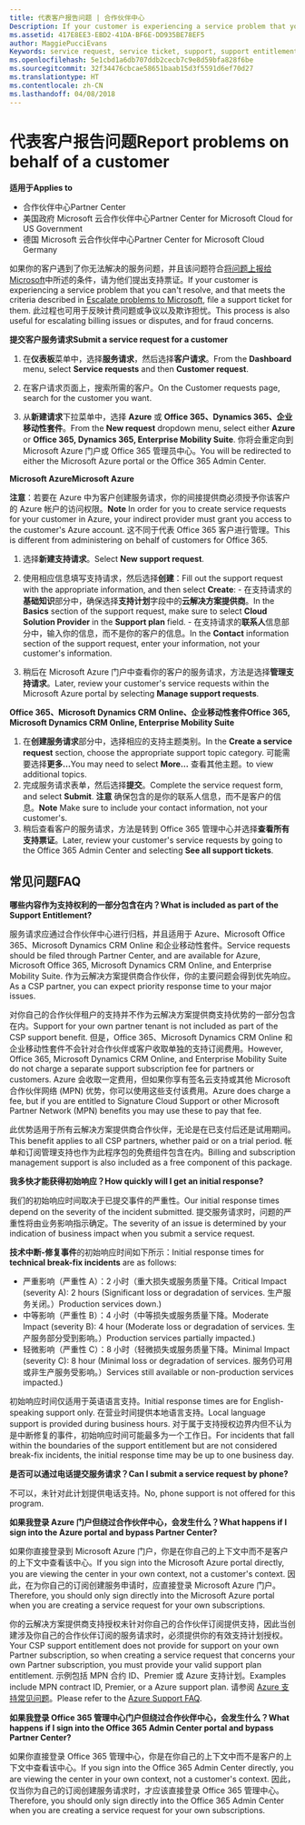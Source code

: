 ```yaml
---
title: 代表客户报告问题 | 合作伙伴中心
Description: If your customer is experiencing a service problem that you can''t resolve, and that meets the criteria described in Escalate problems to Microsoft, file a support ticket for them.
ms.assetid: 417E8EE3-EBD2-41DA-BF6E-DD935BE78EF5
author: MaggiePucciEvans
Keywords: service request, service ticket, support, support entitlement, aobo, Azure aobo
ms.openlocfilehash: 5e1cbd1a6db707ddb2cecb7c9e8d59bfa828f6be
ms.sourcegitcommit: 32f34476cbcae58651baab15d3f5591d6ef70d27
ms.translationtype: HT
ms.contentlocale: zh-CN
ms.lasthandoff: 04/08/2018
---
```

# <a name="report-problems-on-behalf-of-a-customer"></a><span data-ttu-id="853d4-102">代表客户报告问题</span><span class="sxs-lookup"><span data-stu-id="853d4-102">Report problems on behalf of a customer</span></span>

**<span data-ttu-id="853d4-103">适用于</span><span class="sxs-lookup"><span data-stu-id="853d4-103">Applies to</span></span>**

-  <span data-ttu-id="853d4-104">合作伙伴中心</span><span class="sxs-lookup"><span data-stu-id="853d4-104">Partner Center</span></span>
-  <span data-ttu-id="853d4-105">美国政府 Microsoft 云合作伙伴中心</span><span class="sxs-lookup"><span data-stu-id="853d4-105">Partner Center for Microsoft Cloud for US Government</span></span>
-  <span data-ttu-id="853d4-106">德国 Microsoft 云合作伙伴中心</span><span class="sxs-lookup"><span data-stu-id="853d4-106">Partner Center for Microsoft Cloud Germany</span></span>

<span data-ttu-id="853d4-107">如果你的客户遇到了你无法解决的服务问题，并且该问题符合[将问题上报给 Microsoft](escalate-problems-to-microsoft.md)中所述的条件，请为他们提出支持票证。</span><span class="sxs-lookup"><span data-stu-id="853d4-107">If your customer is experiencing a service problem that you can't resolve, and that meets the criteria described in [Escalate problems to Microsoft](escalate-problems-to-microsoft.md), file a support ticket for them.</span></span> <span data-ttu-id="853d4-108">此过程也可用于反映计费问题或争议以及欺诈担忧。</span><span class="sxs-lookup"><span data-stu-id="853d4-108">This process is also useful for escalating billing issues or disputes, and for fraud concerns.</span></span>

**<span data-ttu-id="853d4-109">提交客户服务请求</span><span class="sxs-lookup"><span data-stu-id="853d4-109">Submit a service request for a customer</span></span>**

1.  <span data-ttu-id="853d4-110">在**仪表板**菜单中，选择**服务请求**，然后选择**客户请求**。</span><span class="sxs-lookup"><span data-stu-id="853d4-110">From the **Dashboard** menu, select **Service requests** and then **Customer request**.</span></span> 

2.  <span data-ttu-id="853d4-111">在客户请求页面上，搜索所需的客户。</span><span class="sxs-lookup"><span data-stu-id="853d4-111">On the Customer requests page, search for the customer you want.</span></span>

3.  <span data-ttu-id="853d4-112">从**新建请求**下拉菜单中，选择 **Azure** 或 **Office 365、Dynamics 365、企业移动性套件**。</span><span class="sxs-lookup"><span data-stu-id="853d4-112">From the **New request** dropdown menu, select either **Azure** or **Office 365, Dynamics 365, Enterprise Mobility Suite**.</span></span> <span data-ttu-id="853d4-113">你将会重定向到 Microsoft Azure 门户或 Office 365 管理员中心。</span><span class="sxs-lookup"><span data-stu-id="853d4-113">You will be redirected to either the Microsoft Azure portal or the Office 365 Admin Center.</span></span>

**<span data-ttu-id="853d4-114">Microsoft Azure</span><span class="sxs-lookup"><span data-stu-id="853d4-114">Microsoft Azure</span></span>**

<span data-ttu-id="853d4-115">**注意**：若要在 Azure 中为客户创建服务请求，你的间接提供商必须授予你该客户的 Azure 帐户的访问权限。</span><span class="sxs-lookup"><span data-stu-id="853d4-115">**Note** In order for you to create service requests for your customer in Azure, your indirect provider must grant you access to the customer's Azure account.</span></span> <span data-ttu-id="853d4-116">这不同于代表 Office 365 客户进行管理。</span><span class="sxs-lookup"><span data-stu-id="853d4-116">This is different from administering on behalf of customers for Office 365.</span></span>   

1.  <span data-ttu-id="853d4-117">选择**新建支持请求**。</span><span class="sxs-lookup"><span data-stu-id="853d4-117">Select **New support request**.</span></span>
2.  <span data-ttu-id="853d4-118">使用相应信息填写支持请求，然后选择**创建**：</span><span class="sxs-lookup"><span data-stu-id="853d4-118">Fill out the support request with the appropriate information, and then select **Create**:</span></span>
        -   <span data-ttu-id="853d4-119">在支持请求的**基础知识**部分中，确保选择**支持计划**字段中的**云解决方案提供商**。</span><span class="sxs-lookup"><span data-stu-id="853d4-119">In the **Basics** section of the support request, make sure to select **Cloud Solution Provider** in the **Support plan** field.</span></span>
        -   <span data-ttu-id="853d4-120">在支持请求的**联系人**信息部分中，输入你的信息，而不是你的客户的信息。</span><span class="sxs-lookup"><span data-stu-id="853d4-120">In the **Contact** information section of the support request, enter your information, not your customer's information.</span></span>

3.  <span data-ttu-id="853d4-121">稍后在 Microsoft Azure 门户中查看你的客户的服务请求，方法是选择**管理支持请求**。</span><span class="sxs-lookup"><span data-stu-id="853d4-121">Later, review your customer's service requests within the Microsoft Azure portal by selecting **Manage support requests**.</span></span>



**<span data-ttu-id="853d4-122">Office 365、Microsoft Dynamics CRM Online、企业移动性套件</span><span class="sxs-lookup"><span data-stu-id="853d4-122">Office 365, Microsoft Dynamics CRM Online, Enterprise Mobility Suite</span></span>**

1. <span data-ttu-id="853d4-123">在**创建服务请求**部分中，选择相应的支持主题类别。</span><span class="sxs-lookup"><span data-stu-id="853d4-123">In the **Create a service request** section, choose the appropriate support topic category.</span></span> <span data-ttu-id="853d4-124">可能需要选择**更多…**</span><span class="sxs-lookup"><span data-stu-id="853d4-124">You may need to select **More…**</span></span> <span data-ttu-id="853d4-125">查看其他主题。</span><span class="sxs-lookup"><span data-stu-id="853d4-125">to view additional topics.</span></span>    
2. <span data-ttu-id="853d4-126">完成服务请求表单，然后选择**提交**。</span><span class="sxs-lookup"><span data-stu-id="853d4-126">Complete the service request form, and select **Submit**.</span></span>
    <span data-ttu-id="853d4-127">**注意** 确保包含的是你的联系人信息，而不是客户的信息。</span><span class="sxs-lookup"><span data-stu-id="853d4-127">**Note**  Make sure to include your contact information, not your customer's.</span></span>
3. <span data-ttu-id="853d4-128">稍后查看客户的服务请求，方法是转到 Office 365 管理中心并选择**查看所有支持票证**。</span><span class="sxs-lookup"><span data-stu-id="853d4-128">Later, review your customer's service requests by going to the Office 365 Admin Center and selecting **See all support tickets**.</span></span>

## <a name="faq"></a><span data-ttu-id="853d4-129">常见问题</span><span class="sxs-lookup"><span data-stu-id="853d4-129">FAQ</span></span>


**<span data-ttu-id="853d4-130">哪些内容作为支持权利的一部分包含在内？</span><span class="sxs-lookup"><span data-stu-id="853d4-130">What is included as part of the Support Entitlement?</span></span>**

<span data-ttu-id="853d4-131">服务请求应通过合作伙伴中心进行归档，并且适用于 Azure、Microsoft Office 365、Microsoft Dynamics CRM Online 和企业移动性套件。</span><span class="sxs-lookup"><span data-stu-id="853d4-131">Service requests should be filed through Partner Center, and are available for Azure, Microsoft Office 365, Microsoft Dynamics CRM Online, and Enterprise Mobility Suite.</span></span> <span data-ttu-id="853d4-132">作为云解决方案提供商合作伙伴，你的主要问题会得到优先响应。</span><span class="sxs-lookup"><span data-stu-id="853d4-132">As a CSP partner, you can expect priority response time to your major issues.</span></span>

<span data-ttu-id="853d4-133">对你自己的合作伙伴租户的支持并不作为云解决方案提供商支持优势的一部分包含在内。</span><span class="sxs-lookup"><span data-stu-id="853d4-133">Support for your own partner tenant is not included as part of the CSP support benefit.</span></span> <span data-ttu-id="853d4-134">但是，Office 365、Microsoft Dynamics CRM Online 和企业移动性套件不会针对合作伙伴或客户收取单独的支持订阅费用。</span><span class="sxs-lookup"><span data-stu-id="853d4-134">However, Office 365, Microsoft Dynamics CRM Online, and Enterprise Mobility Suite do not charge a separate support subscription fee for partners or customers.</span></span> <span data-ttu-id="853d4-135">Azure 会收取一定费用，但如果你享有签名云支持或其他 Microsoft 合作伙伴网络 (MPN) 优势，你可以使用这些支付该费用。</span><span class="sxs-lookup"><span data-stu-id="853d4-135">Azure does charge a fee, but if you are entitled to Signature Cloud Support or other Microsoft Partner Network (MPN) benefits you may use these to pay that fee.</span></span>

<span data-ttu-id="853d4-136">此优势适用于所有云解决方案提供商合作伙伴，无论是在已支付后还是试用期间。</span><span class="sxs-lookup"><span data-stu-id="853d4-136">This benefit applies to all CSP partners, whether paid or on a trial period.</span></span> <span data-ttu-id="853d4-137">帐单和订阅管理支持也作为此程序包的免费组件包含在内。</span><span class="sxs-lookup"><span data-stu-id="853d4-137">Billing and subscription management support is also included as a free component of this package.</span></span>

**<span data-ttu-id="853d4-138">我多快才能获得初始响应？</span><span class="sxs-lookup"><span data-stu-id="853d4-138">How quickly will I get an initial response?</span></span>**

<span data-ttu-id="853d4-139">我们的初始响应时间取决于已提交事件的严重性。</span><span class="sxs-lookup"><span data-stu-id="853d4-139">Our initial response times depend on the severity of the incident submitted.</span></span> <span data-ttu-id="853d4-140">提交服务请求时，问题的严重性将由业务影响指示确定。</span><span class="sxs-lookup"><span data-stu-id="853d4-140">The severity of an issue is determined by your indication of business impact when you submit a service request.</span></span>

<span data-ttu-id="853d4-141">**技术中断-修复事件**的初始响应时间如下所示：</span><span class="sxs-lookup"><span data-stu-id="853d4-141">Initial response times for **technical break-fix incidents** are as follows:</span></span>

-   <span data-ttu-id="853d4-142">严重影响（严重性 A）：2 小时（重大损失或服务质量下降。</span><span class="sxs-lookup"><span data-stu-id="853d4-142">Critical Impact (severity A): 2 hours (Significant loss or degradation of services.</span></span> <span data-ttu-id="853d4-143">生产服务关闭。）</span><span class="sxs-lookup"><span data-stu-id="853d4-143">Production services down.)</span></span>
-   <span data-ttu-id="853d4-144">中等影响（严重性 B）：4 小时（中等损失或服务质量下降。</span><span class="sxs-lookup"><span data-stu-id="853d4-144">Moderate Impact (severity B): 4 hour (Moderate loss or degradation of services.</span></span> <span data-ttu-id="853d4-145">生产服务部分受到影响。）</span><span class="sxs-lookup"><span data-stu-id="853d4-145">Production services partially impacted.)</span></span>
-   <span data-ttu-id="853d4-146">轻微影响（严重性 C）：8 小时（轻微损失或服务质量下降。</span><span class="sxs-lookup"><span data-stu-id="853d4-146">Minimal Impact (severity C): 8 hour (Minimal loss or degradation of services.</span></span> <span data-ttu-id="853d4-147">服务仍可用或非生产服务受影响。）</span><span class="sxs-lookup"><span data-stu-id="853d4-147">Services still available or non-production services impacted.)</span></span>

<span data-ttu-id="853d4-148">初始响应时间仅适用于英语语言支持。</span><span class="sxs-lookup"><span data-stu-id="853d4-148">Initial response times are for English-speaking support only.</span></span> <span data-ttu-id="853d4-149">在营业时间提供本地语言支持。</span><span class="sxs-lookup"><span data-stu-id="853d4-149">Local language support is provided during business hours.</span></span>
<span data-ttu-id="853d4-150">对于属于支持授权边界内但不认为是中断修复的事件，初始响应时间可能最多为一个工作日。</span><span class="sxs-lookup"><span data-stu-id="853d4-150">For incidents that fall within the boundaries of the support entitlement but are not considered break-fix incidents, the initial response time may be up to one business day.</span></span>

**<span data-ttu-id="853d4-151">是否可以通过电话提交服务请求？</span><span class="sxs-lookup"><span data-stu-id="853d4-151">Can I submit a service request by phone?</span></span>**

<span data-ttu-id="853d4-152">不可以，未针对此计划提供电话支持。</span><span class="sxs-lookup"><span data-stu-id="853d4-152">No, phone support is not offered for this program.</span></span>

**<span data-ttu-id="853d4-153">如果我登录 Azure 门户但绕过合作伙伴中心，会发生什么？</span><span class="sxs-lookup"><span data-stu-id="853d4-153">What happens if I sign into the Azure portal and bypass Partner Center?</span></span>**

<span data-ttu-id="853d4-154">如果你直接登录到 Microsoft Azure 门户，你是在你自己的上下文中而不是客户的上下文中查看该中心。</span><span class="sxs-lookup"><span data-stu-id="853d4-154">If you sign into the Microsoft Azure portal directly, you are viewing the center in your own context, not a customer's context.</span></span> <span data-ttu-id="853d4-155">因此，在为你自己的订阅创建服务申请时，应直接登录 Microsoft Azure 门户。</span><span class="sxs-lookup"><span data-stu-id="853d4-155">Therefore, you should only sign directly into the Microsoft Azure portal when you are creating a service request for your own subscriptions.</span></span>

<span data-ttu-id="853d4-156">你的云解决方案提供商支持授权未针对你自己的合作伙伴订阅提供支持，因此当创建涉及你自己的合作伙伴订阅的服务请求时，必须提供你的有效支持计划授权。</span><span class="sxs-lookup"><span data-stu-id="853d4-156">Your CSP support entitlement does not provide for support on your own Partner subscription, so when creating a service request that concerns your own Partner subscription, you must provide your valid support plan entitlement.</span></span> <span data-ttu-id="853d4-157">示例包括 MPN 合约 ID、Premier 或 Azure 支持计划。</span><span class="sxs-lookup"><span data-stu-id="853d4-157">Examples include MPN contract ID, Premier, or a Azure support plan.</span></span> <span data-ttu-id="853d4-158">请参阅 [Azure 支持常见问题](http://go.microsoft.com/fwlink/?LinkId=717532)。</span><span class="sxs-lookup"><span data-stu-id="853d4-158">Please refer to the [Azure Support FAQ](http://go.microsoft.com/fwlink/?LinkId=717532).</span></span>

**<span data-ttu-id="853d4-159">如果我登录 Office 365 管理中心门户但绕过合作伙伴中心，会发生什么？</span><span class="sxs-lookup"><span data-stu-id="853d4-159">What happens if I sign into the Office 365 Admin Center portal and bypass Partner Center?</span></span>**

<span data-ttu-id="853d4-160">如果你直接登录 Office 365 管理中心，你是在你自己的上下文中而不是客户的上下文中查看该中心。</span><span class="sxs-lookup"><span data-stu-id="853d4-160">If you sign into the Office 365 Admin Center directly, you are viewing the center in your own context, not a customer's context.</span></span> <span data-ttu-id="853d4-161">因此，仅当你为自己的订阅创建服务请求时，才应该直接登录 Office 365 管理中心。</span><span class="sxs-lookup"><span data-stu-id="853d4-161">Therefore, you should only sign directly into the Office 365 Admin Center when you are creating a service request for your own subscriptions.</span></span>

 

 



